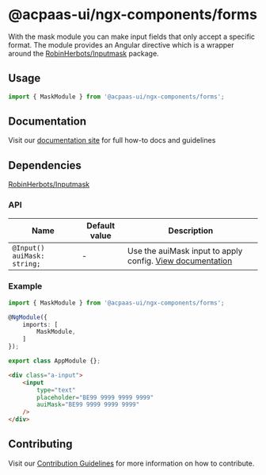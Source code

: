# @acpaas-ui/ngx-components/forms

With the mask module you can make input fields that only accept a specific format. The module provides an Angular directive which is a wrapper around the [RobinHerbots/Inputmask](https://github.com/RobinHerbots/Inputmask) package.

## Usage

```typescript
import { MaskModule } from '@acpaas-ui/ngx-components/forms';
```

## Documentation

Visit our [documentation site](https://acpaas-ui.digipolis.be/) for full how-to docs and guidelines

## Dependencies
[RobinHerbots/Inputmask](https://github.com/RobinHerbots/Inputmask)

### API

| Name         | Default value | Description |
| -----------  | ------ | -------------------------- |
| `@Input() auiMask: string;` | - | Use the auiMask input to apply config. [View documentation](https://github.com/RobinHerbots/Inputmask#masking-types)|

### Example

```typescript
import { MaskModule } from '@acpaas-ui/ngx-components/forms';

@NgModule({
    imports: [
        MaskModule,
    ]
});

export class AppModule {};
```

```html
<div class="a-input">
    <input
        type="text"
        placeholder="BE99 9999 9999 9999"
        auiMask="BE99 9999 9999 9999"
    />
</div>
```

## Contributing

Visit our [Contribution Guidelines](../../../../../CONTRIBUTING.md) for more information on how to contribute.
